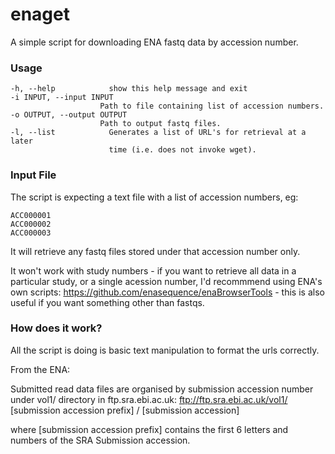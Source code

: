 # enaget
A simple script for downloading ENA fastq data by accession number.

### Usage

    -h, --help            show this help message and exit
    -i INPUT, --input INPUT
                        Path to file containing list of accession numbers.
    -o OUTPUT, --output OUTPUT
                        Path to output fastq files.
    -l, --list            Generates a list of URL's for retrieval at a later
                          time (i.e. does not invoke wget).


### Input File
The script is expecting a text file with a list of accession numbers, eg:

    ACC000001
    ACC000002
    ACC000003
  
It will retrieve any fastq files stored under that accession number only.

It won't work with study numbers - if you want to retrieve all data in a particular study, or a single acession number, I'd recommmend using ENA's own scripts: https://github.com/enasequence/enaBrowserTools - this is also useful if you want something other than fastqs.

### How does it work?

All the script is doing is basic text manipulation to format the urls correctly.

From the ENA:

Submitted read data files are organised by submission accession number under vol1/ directory in ftp.sra.ebi.ac.uk:
ftp://ftp.sra.ebi.ac.uk/vol1/ [submission accession prefix] / [submission accession]

where [submission accession prefix] contains the first 6 letters and numbers of the SRA Submission accession.
